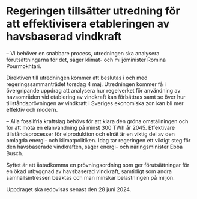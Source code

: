 # Regeringen tillsätter utredning för att effektivisera etableringen av havsbaserad vindkraft

– Vi behöver en snabbare process, utredningen ska analysera förutsättningarna för det, säger klimat\- och miljöminister Romina Pourmokhtari.

Direktiven till utredningen kommer att beslutas i och med regeringssammanträdet torsdag 4 maj. Utredningen kommer få i övergripande uppdrag att analysera hur regelverket för användning av havsområden vid etablering av vindkraft kan förbättras samt se över hur tillståndsprövningen av vindkraft i Sveriges ekonomiska zon kan bli mer effektiv och modern.

– Alla fossilfria kraftslag behövs för att klara den gröna omställningen och för att möta en elanvändning på minst 300 TWh år 2045\. Effektivare tillståndsprocesser för elproduktion och elnät är en viktig del av den omlagda energi\- och klimatpolitiken. Idag tar regeringen ett viktigt steg för den havsbaserade vindkraften, säger energi\- och näringsminister Ebba Busch.

Syftet är att åstadkomma en prövningsordning som ger förutsättningar för en ökad utbyggnad av havsbaserad vindkraft, samtidigt som andra samhällsintressen beaktas och man minskar belastningen på miljön.

Uppdraget ska redovisas senast den 28 juni 2024\.
